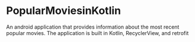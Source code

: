 # PopularMoviesinKotlin
 An android application that provides information about the most recent popular movies. The application is built in Kotlin, RecyclerView, and retrofit 
